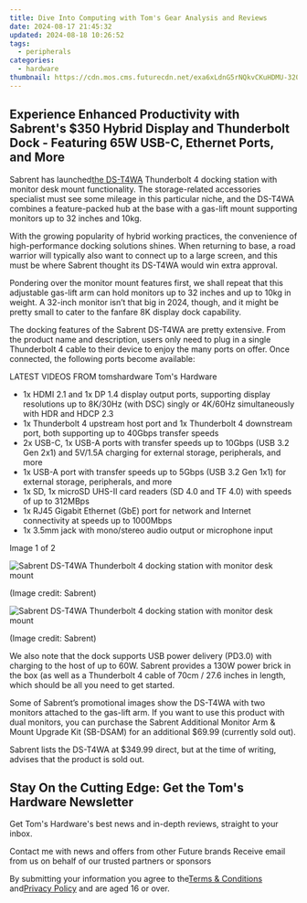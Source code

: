 ```yaml
---
title: Dive Into Computing with Tom's Gear Analysis and Reviews
date: 2024-08-17 21:45:32
updated: 2024-08-18 10:26:52
tags:
  - peripherals
categories:
  - hardware
thumbnail: https://cdn.mos.cms.futurecdn.net/exa6xLdnG5rNQkvCKuHDMU-320-80.jpg
---
```


## Experience Enhanced Productivity with Sabrent's $350 Hybrid Display and Thunderbolt Dock - Featuring 65W USB-C, Ethernet Ports, and More

Sabrent has launched[the DS-T4WA](https://sabrent.com/products/thunderbolt-4-docking-station-with-monitor-desk-mount) Thunderbolt 4 docking station with monitor desk mount functionality. The storage-related accessories specialist must see some mileage in this particular niche, and the DS-T4WA combines a feature-packed hub at the base with a gas-lift mount supporting monitors up to 32 inches and 10kg.

 With the growing popularity of hybrid working practices, the convenience of high-performance docking solutions shines. When returning to base, a road warrior will typically also want to connect up to a large screen, and this must be where Sabrent thought its DS-T4WA would win extra approval.

 Pondering over the monitor mount features first, we shall repeat that this adjustable gas-lift arm can hold monitors up to 32 inches and up to 10kg in weight. A 32-inch monitor isn’t that big in 2024, though, and it might be pretty small to cater to the fanfare 8K display dock capability.

 The docking features of the Sabrent DS-T4WA are pretty extensive. From the product name and description, users only need to plug in a single Thunderbolt 4 cable to their device to enjoy the many ports on offer. Once connected, the following ports become available:

 LATEST VIDEOS FROM tomshardware Tom's Hardware

* 1x HDMI 2.1 and 1x DP 1.4 display output ports, supporting display resolutions up to 8K/30Hz (with DSC) singly or 4K/60Hz simultaneously with HDR and HDCP 2.3
* 1x Thunderbolt 4 upstream host port and 1x Thunderbolt 4 downstream port, both supporting up to 40Gbps transfer speeds
* 2x USB-C, 1x USB-A ports with transfer speeds up to 10Gbps (USB 3.2 Gen 2x1) and 5V/1.5A charging for external storage, peripherals, and more
* 1x USB-A port with transfer speeds up to 5Gbps (USB 3.2 Gen 1x1) for external storage, peripherals, and more
* 1x SD, 1x microSD UHS-II card readers (SD 4.0 and TF 4.0) with speeds of up to 312MBps
* 1x RJ45 Gigabit Ethernet (GbE) port for network and Internet connectivity at speeds up to 1000Mbps
* 1x 3.5mm jack with mono/stereo audio output or microphone input

 Image 1 of 2

![Sabrent DS-T4WA Thunderbolt 4 docking station with monitor desk mount ](https://vanilla.futurecdn.net/cyclingnews/media/img/missing-image.svg)

 (Image credit: Sabrent)

![Sabrent DS-T4WA Thunderbolt 4 docking station with monitor desk mount ](https://vanilla.futurecdn.net/cyclingnews/media/img/missing-image.svg)

 (Image credit: Sabrent)

 We also note that the dock supports USB power delivery (PD3.0) with charging to the host of up to 60W. Sabrent provides a 130W power brick in the box (as well as a Thunderbolt 4 cable of 70cm / 27.6 inches in length, which should be all you need to get started.

 Some of Sabrent’s promotional images show the DS-T4WA with two monitors attached to the gas-lift arm. If you want to use this product with dual monitors, you can purchase the Sabrent Additional Monitor Arm & Mount Upgrade Kit (SB-DSAM) for an additional $69.99 (currently sold out).

 Sabrent lists the DS-T4WA at $349.99 direct, but at the time of writing, advises that the product is sold out.

## Stay On the Cutting Edge: Get the Tom's Hardware Newsletter

 Get Tom's Hardware's best news and in-depth reviews, straight to your inbox.

 Contact me with news and offers from other Future brands  Receive email from us on behalf of our trusted partners or sponsors

 By submitting your information you agree to the[Terms & Conditions](https://futureplc.com/terms-conditions/) and[Privacy Policy](https://futureplc.com/privacy-policy/) and are aged 16 or over.


<ins class="adsbygoogle"
     style="display:block"
     data-ad-format="autorelaxed"
     data-ad-client="ca-pub-7571918770474297"
     data-ad-slot="1223367746"></ins>



<ins class="adsbygoogle"
     style="display:block"
     data-ad-client="ca-pub-7571918770474297"
     data-ad-slot="8358498916"
     data-ad-format="auto"
     data-full-width-responsive="true"></ins>

